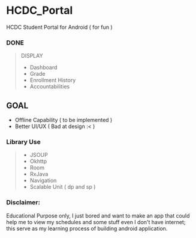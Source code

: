 # HCDC_Portal
HCDC Student Portal for Android ( for fun )

### DONE
> DISPLAY
> * Dashboard
> * Grade
> * Enrollment History
> * Accountabilities
## GOAL
* Offline Capability ( to be implemented )
* Better UI/UX ( Bad at design :< )

### Library Use
> * JSOUP
> * Okhttp
> * Room 
> * RxJava
> * Navigation
> * Scalable Unit ( dp and sp )

### Disclaimer:
Educational Purpose only, I just bored and want to make an app that could help me to view my schedules and some stuff even I don't have internet; this serve as my learning process of building android application.

